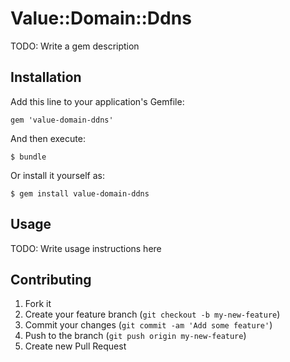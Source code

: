 # Value::Domain::Ddns

TODO: Write a gem description

## Installation

Add this line to your application's Gemfile:

    gem 'value-domain-ddns'

And then execute:

    $ bundle

Or install it yourself as:

    $ gem install value-domain-ddns

## Usage

TODO: Write usage instructions here

## Contributing

1. Fork it
2. Create your feature branch (`git checkout -b my-new-feature`)
3. Commit your changes (`git commit -am 'Add some feature'`)
4. Push to the branch (`git push origin my-new-feature`)
5. Create new Pull Request
